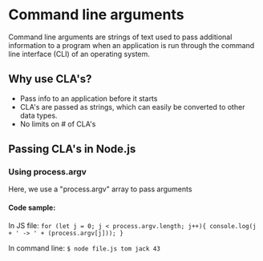 # Command line arguments

Command line arguments are strings of text used to pass additional information to a program when an application is run through the command line interface (CLI) of an operating system.

## Why use CLA's?
- Pass info to an application before it starts
- CLA's are passed as strings, which can easily be converted to other data types.
- No limits on # of CLA's

## Passing CLA's in Node.js

### Using process.argv
Here, we use a "process.argv" array to pass arguments

#### Code sample:
In JS file:
    `
    for (let j = 0; j < process.argv.length; j++){
        console.log(j + ' -> ' + (process.argv[j]));
    }
    `

In command line:
`$ node file.js tom jack 43`

